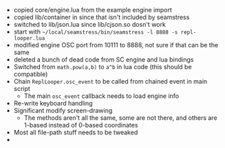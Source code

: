 
* copied core/engine.lua from the example engine import
* copied lib/container in since that isn't included by seamstress
* switched to lib/json.lua since lib/cjson.so dosn't work
* start with `~/local/seamstress/bin/seamstress -l 8888 -s repl-looper.lua`
* modified engine OSC port from 10111 to 8888, not sure if that can be the same
* deleted a bunch of dead code from SC engine and lua bindings
* Switched from `math.pow(a,b)` to `a^b` in lua code (this should be compatible)
* Chain `ReplLooper.osc_event` to be called from chained event in main script
  * The main `osc_event` callback needs to load engine info
* Re-write keyboard handling
* Significant modify screen-drawing
  * The methods aren't all the same, some are not there, and others are 1-based instead of 0-based coordinates
* Most all file-path stuff needs to be tweaked
* 
